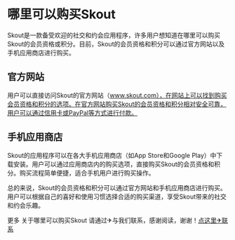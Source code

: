 # 哪里可以购买Skout

Skout是一款备受欢迎的社交和约会应用程序，许多用户想知道在哪里可以购买Skout的会员资格或积分。目前，Skout的会员资格和积分可以通过官方网站以及手机应用商店进行购买。

## 官方网站
用户可以直接访问Skout的官方网站（www.skout.com），在网站上可以找到购买会员资格和积分的选项。在官方网站购买Skout的会员资格和积分相对安全可靠，用户可以通过信用卡或PayPal等方式进行付款。

## 手机应用商店
Skout的应用程序可以在各大手机应用商店（如App Store和Google Play）中下载安装。用户可以通过应用商店内的购买选项，直接购买Skout的会员资格和积分。购买流程简单便捷，适合手机用户进行购买操作。

总的来说，Skout的会员资格和积分可以通过官方网站和手机应用商店进行购买。用户可以根据自己的喜好和使用习惯选择合适的购买渠道，享受Skout带来的社交和约会乐趣。

更多 关于哪里可以购买Skout 请通过✈与我们联系，感谢阅读，谢谢！[点这里✈联系](https://d.k02.cc)